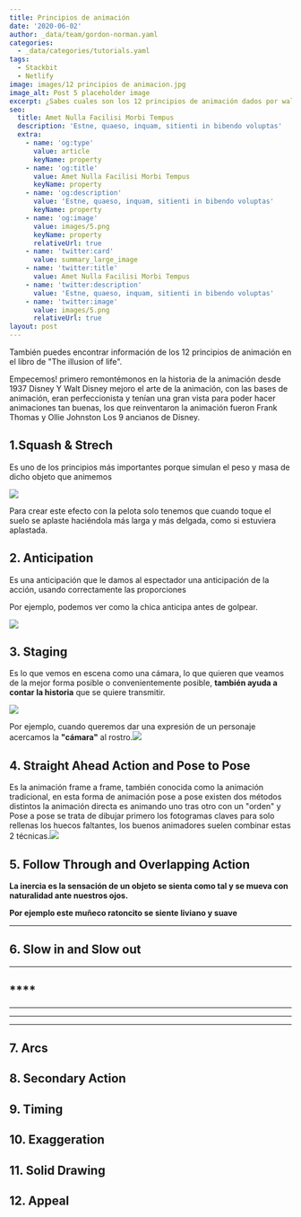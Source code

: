 ```yaml
---
title: Principios de animación
date: '2020-06-02'
author: _data/team/gordon-norman.yaml
categories:
  - _data/categories/tutorials.yaml
tags:
  - Stackbit
  - Netlify
image: images/12 principios de animacion.jpg
image_alt: Post 5 placeholder image
excerpt: ¿Sabes cuales son los 12 principios de animación dados por walt disney?
seo:
  title: Amet Nulla Facilisi Morbi Tempus
  description: 'Estne, quaeso, inquam, sitienti in bibendo voluptas'
  extra:
    - name: 'og:type'
      value: article
      keyName: property
    - name: 'og:title'
      value: Amet Nulla Facilisi Morbi Tempus
      keyName: property
    - name: 'og:description'
      value: 'Estne, quaeso, inquam, sitienti in bibendo voluptas'
      keyName: property
    - name: 'og:image'
      value: images/5.png
      keyName: property
      relativeUrl: true
    - name: 'twitter:card'
      value: summary_large_image
    - name: 'twitter:title'
      value: Amet Nulla Facilisi Morbi Tempus
    - name: 'twitter:description'
      value: 'Estne, quaeso, inquam, sitienti in bibendo voluptas'
    - name: 'twitter:image'
      value: images/5.png
      relativeUrl: true
layout: post
---
```

También puedes encontrar información de los 12 principios de animación en el libro de "The illusion of life".

Empecemos! primero remontémonos en la historia de la animación desde 1937 Disney Y Walt Disney mejoro el arte de la animación,
con las bases de animación, eran perfeccionista y tenían una gran vista para poder hacer animaciones tan buenas, los que reinventaron la animación fueron Frank Thomas y Ollie Johnston Los 9 ancianos de Disney.

## **1.Squash & Strech**

Es uno de los principios más importantes porque simulan el peso y masa de dicho objeto que animemos

![](https://i.pinimg.com/originals/e5/92/8c/e5928c26c186835ae2e22d3473a6c454.gif)

Para crear este efecto con la pelota solo tenemos que cuando toque el suelo se aplaste haciéndola más larga y más delgada, como si estuviera aplastada.

## **2. Anticipation**

Es una anticipación que le damos al espectador una anticipación de la acción, usando correctamente las proporciones

Por ejemplo, podemos ver como la chica anticipa antes de golpear.

![](https://preview--fez-tsu-c0184.stackbit.dev/images/Anticipation%20Women%20v2.gif)

## **3. Staging**

Es lo que vemos en escena como una cámara, lo que quieren que veamos de la mejor forma posible o convenientemente posible, **también ayuda a contar la historia** que se quiere transmitir.

![](https://preview--fez-tsu-c0184.stackbit.dev/images/Pan.gif)

Por ejemplo, cuando queremos dar una expresión de un personaje acercamos la **"cámara"** al rostro.![](https://preview--fez-tsu-c0184.stackbit.dev/images/8a4623df7813a01119687559b59e158b.gif)

## **4. Straight Ahead Action and Pose to Pose**

Es la animación frame a frame, también conocida como la animación tradicional, en esta forma de animación pose a pose existen dos métodos distintos la animación directa es animando uno tras otro con un "orden" y Pose a pose se trata de dibujar primero los fotogramas claves para solo rellenas los huecos faltantes, los buenos animadores suelen combinar estas 2 técnicas.![](https://preview--fez-tsu-c0184.stackbit.dev/images/Sequences.gif)

## **5. Follow Through and Overlapping Action**

**La inercia es la sensación de un objeto se sienta como tal y se mueva con naturalidad ante nuestros ojos.**

**Por ejemplo este muñeco ratoncito se siente liviano y suave**

***

## **6. Slow in and Slow out**

****

## ****

****

****

****

## **7. Arcs**

## **8. Secondary Action**

## **9. Timing**

## **10. Exaggeration**

## **11. Solid Drawing**

## **12. Appeal**
